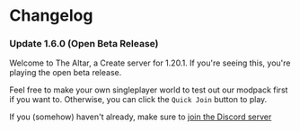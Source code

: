 # Changelog
### Update 1.6.0 (Open Beta Release)
Welcome to The Altar, a Create server for 1.20.1. If you're seeing this, you're playing the open beta release.

Feel free to make your own singleplayer world to test out our modpack first if you want to. Otherwise, you can click the `Quick Join` button to play.

If you (somehow) haven't already, make sure to [join the Discord server](https://discord.gg/9yvndRgTRv)